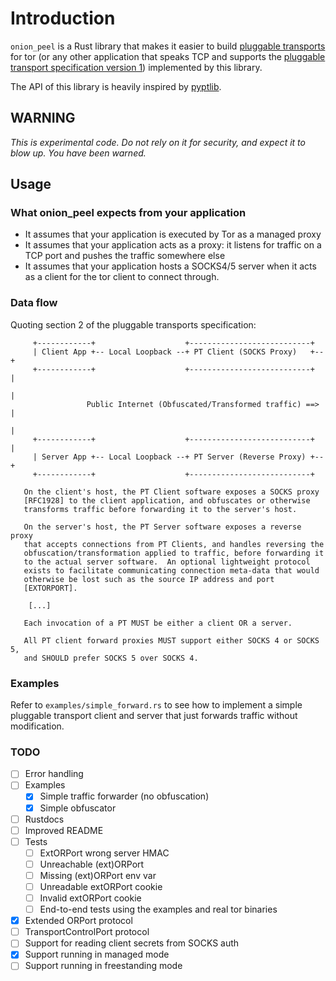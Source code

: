 # Introduction

`onion_peel` is a Rust library that makes it easier to build [pluggable transports](https://trac.torproject.org/projects/tor/wiki/doc/PluggableTransports) for tor (or any other application that speaks TCP and supports the [pluggable transport specification version 1](https://gitweb.torproject.org/torspec.git/tree/pt-spec.txt)) implemented by this library.

The API of this library is heavily inspired by [pyptlib](https://git.torproject.org/pluggable-transports/pyptlib.git).

## WARNING
*This is experimental code. Do not rely on it for security, and expect it to blow up. You have been warned.*

## Usage

### What onion_peel expects from your application

* It assumes that your application is executed by Tor as a managed proxy
* It assumes that your application acts as a proxy: it listens for traffic on a TCP port and pushes the traffic somewhere else
* It assumes that your application hosts a SOCKS4/5 server when it acts as a client for the tor client to connect through.

### Data flow

Quoting section 2 of the pluggable transports specification:

```
     +------------+                    +---------------------------+
     | Client App +-- Local Loopback --+ PT Client (SOCKS Proxy)   +--+
     +------------+                    +---------------------------+  |
                                                                      |
                 Public Internet (Obfuscated/Transformed traffic) ==> |
                                                                      |
     +------------+                    +---------------------------+  |
     | Server App +-- Local Loopback --+ PT Server (Reverse Proxy) +--+
     +------------+                    +---------------------------+

   On the client's host, the PT Client software exposes a SOCKS proxy
   [RFC1928] to the client application, and obfuscates or otherwise
   transforms traffic before forwarding it to the server's host.

   On the server's host, the PT Server software exposes a reverse proxy
   that accepts connections from PT Clients, and handles reversing the
   obfuscation/transformation applied to traffic, before forwarding it
   to the actual server software.  An optional lightweight protocol
   exists to facilitate communicating connection meta-data that would
   otherwise be lost such as the source IP address and port
   [EXTORPORT].

    [...]

   Each invocation of a PT MUST be either a client OR a server.

   All PT client forward proxies MUST support either SOCKS 4 or SOCKS 5,
   and SHOULD prefer SOCKS 5 over SOCKS 4.
```

### Examples

Refer to `examples/simple_forward.rs` to see how to implement a simple pluggable transport client and server that just forwards traffic without modification.

### TODO

* [ ] Error handling
* [ ] Examples
  * [X] Simple traffic forwarder (no obfuscation)
  * [X] Simple obfuscator
* [ ] Rustdocs
* [ ] Improved README
* [ ] Tests
  * [ ] ExtORPort wrong server HMAC
  * [ ] Unreachable (ext)ORPort
  * [ ] Missing (ext)ORPort env var
  * [ ] Unreadable extORPort cookie
  * [ ] Invalid extORPort cookie
  * [ ] End-to-end tests using the examples and real tor binaries
* [X] Extended ORPort protocol
* [ ] TransportControlPort protocol
* [ ] Support for reading client secrets from SOCKS auth
* [X] Support running in managed mode
* [ ] Support running in freestanding mode